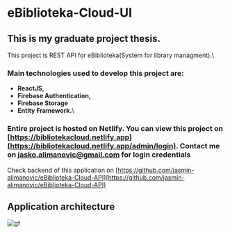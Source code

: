 # eBiblioteka-Cloud-UI
## This is my graduate project thesis.
This project is REST API for eBiblioteka(System for library managment).\
### Main technologies used to develop this project are: 
- **ReactJS,**
- **Firebase Authentication,** 
- **Firebase Storage**
- **Entity Framework.**\
### Entire project is hosted on Netlify. You can view this project on [https://bibliotekacloud.netlify.app](https://bibliotekacloud.netlify.app/admin/login). Contact me on jasko.alimanovic@gmail.com for login credentials
Check backend of this application on [https://github.com/jasmin-alimanovic/eBiblioteka-Cloud-API](https://github.com/jasmin-alimanovic/eBiblioteka-Cloud-API)

## Application architecture
![gf](https://firebasestorage.googleapis.com/v0/b/ebilioteka-production.appspot.com/o/Picture1.png?alt=media&token=e6713e47-c96d-4e23-b293-b3310533b54b)

